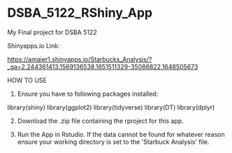 # DSBA_5122_RShiny_App
My Final project for DSBA 5122

Shinyapps.io Link:

https://amaier1.shinyapps.io/Starbucks_Analysis/?_ga=2.244361413.1569136538.1651511329-35086822.1648505673

HOW TO USE

1) Ensure you have to following packages installed:

library(shiny)
library(ggplot2)
library(tidyverse)
library(DT)
library(dplyr)

2) Download the .zip file containing the rproject for this app.

3) Run the App in Rstudio. If the data cannot be found for whatever reason ensure your working directory is set to the 'Starbuck Analysis' file.
